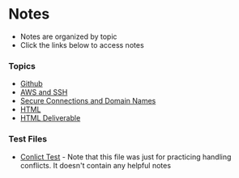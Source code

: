 # Notes

+ Notes are organized by topic
+ Click the links below to access notes

### Topics
+ [Github](/notes/github.md)
+ [AWS and SSH](/notes/ssh.md)
+ [Secure Connections and Domain Names](/notes/https.md)
+ [HTML](/notes/html.md)
+ [HTML Deliverable](/notes/htmlDeliverable.md)

### Test Files
+ [Conlict Test](/notes/conflictTest.md) - Note that this file was just for practicing handling conflicts. It doesn't contain any helpful notes
